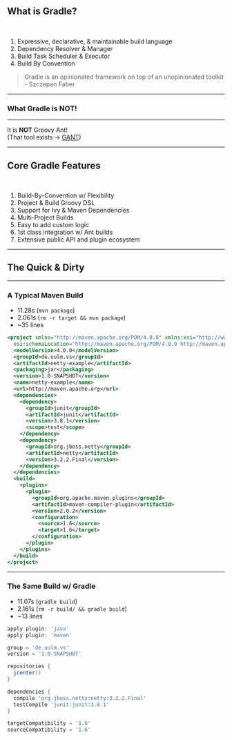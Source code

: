 ## What is Gradle?

<br/>

1. Expressive, declarative, & maintainable build language <!-- .element: class="fragment" data-fragment-index="1" -->
1. Dependency Resolver & Manager <!-- .element: class="fragment" data-fragment-index="2" -->
1. Build Task Scheduler & Executor <!-- .element: class="fragment" data-fragment-index="3" -->
1. Build By Convention <!-- .element: class="fragment" data-fragment-index="4" -->

> Gradle is an opinionated framework on top of an unopinionated toolkit <br/> - Szczepan Faber <!-- .element: class="fragment" data-fragment-index="5" -->

----

### What Gradle is NOT!

----

It is **NOT** Groovy Ant!<br/>(That tool exists -> [GANT](http://gant.codehaus.org/))

---

## Core Gradle Features

<br/>

1. Build-By-Convention w/ Flexibility <!-- .element: class="fragment" data-fragment-index="1" -->
1. Project & Build Groovy DSL <!-- .element: class="fragment" data-fragment-index="2" -->
1. Support for Ivy & Maven Dependencies <!-- .element: class="fragment" data-fragment-index="3" -->
1. Multi-Project Builds <!-- .element: class="fragment" data-fragment-index="4" -->
1. Easy to add custom logic <!-- .element: class="fragment" data-fragment-index="5" -->
1. 1st class integration w/ Ant builds <!-- .element: class="fragment" data-fragment-index="6" -->
1. Extensive public API and plugin ecosystem <!-- .element: class="fragment" data-fragment-index="7" -->

---

## The Quick & Dirty

----

### A Typical Maven Build

* 11.28s (`mvn package`)
* 2.061s (`rm -r target && mvn package`)
* ~35 lines

```xml
<project xmlns="http://maven.apache.org/POM/4.0.0" xmlns:xsi="http://www.w3.org/2001/XMLSchema-instance"
  xsi:schemaLocation="http://maven.apache.org/POM/4.0.0 http://maven.apache.org/maven-v4_0_0.xsd">
  <modelVersion>4.0.0</modelVersion>
  <groupId>de.uulm.vs</groupId>
  <artifactId>netty-example</artifactId>
  <packaging>jar</packaging>
  <version>1.0-SNAPSHOT</version>
  <name>netty-example</name>
  <url>http://maven.apache.org</url>
  <dependencies>
    <dependency>
      <groupId>junit</groupId>
      <artifactId>junit</artifactId>
      <version>3.8.1</version>
      <scope>test</scope>
    </dependency>
    <dependency>
      <groupId>org.jboss.netty</groupId>
      <artifactId>netty</artifactId>
      <version>3.2.2.Final</version>
    </dependency>
  </dependencies>
  <build>
    <plugins>
      <plugin>
        <groupId>org.apache.maven.plugins</groupId>
        <artifactId>maven-compiler-plugin</artifactId>
        <version>2.0.2</version>
        <configuration>
          <source>1.6</source>
          <target>1.6</target>
        </configuration>
      </plugin>
    </plugins>
  </build>
</project>
```

----

### The Same Build w/ Gradle

* 11.07s (`gradle build`)
* 2.161s (`rm -r build/ && gradle build`)
* ~13 lines

```groovy
apply plugin: 'java'
apply plugin: 'maven'

group = 'de.uulm.vs'
version = '1.0-SNAPSHOT'

repositories {
  jcenter()
}

dependencies {
  compile 'org.jboss.netty:netty:3.2.2.Final'
  testCompile 'junit:junit:3.8.1'
}

targetCompatibility = '1.6'
sourceCompatibility = '1.6'
```

